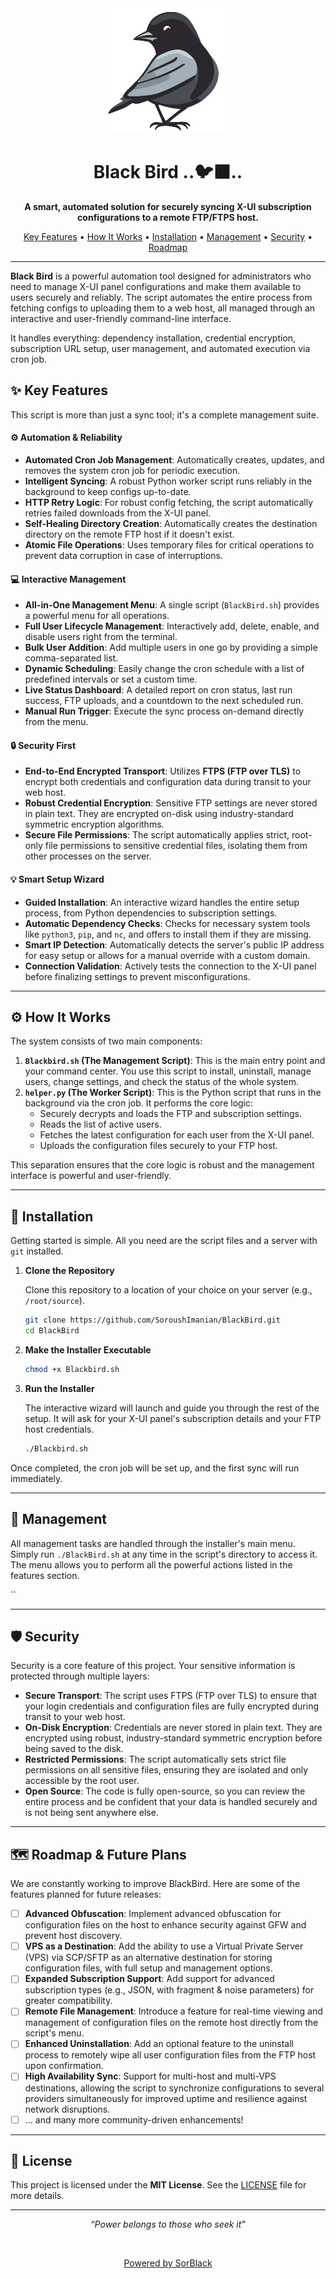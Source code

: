 <div align="center">

<div align="center">
  <img height="200"src="Photo\blackbird.png"/>
</div>

<h1> Black Bird ..🐦‍⬛.. </h1>

<p>
  <strong>A smart, automated solution for securely syncing X-UI subscription configurations to a remote FTP/FTPS host.</strong>
</p>

<p>
  <a href="#-key-features">Key Features</a> •
  <a href="#-how-it-works">How It Works</a> •
  <a href="#-installation">Installation</a> •
  <a href="#-management">Management</a> •
  <a href="#-security">Security</a> •
  <a href="#️-roadmap--future-plans">Roadmap</a>
</p>

</div>

---

**Black Bird** is a powerful automation tool designed for administrators who need to manage X-UI panel configurations and make them available to users securely and reliably. The script automates the entire process from fetching configs to uploading them to a web host, all managed through an interactive and user-friendly command-line interface.

It handles everything: dependency installation, credential encryption, subscription URL setup, user management, and automated execution via cron job.

## ✨ Key Features

This script is more than just a sync tool; it's a complete management suite.

#### ⚙️ Automation & Reliability
* **Automated Cron Job Management**: Automatically creates, updates, and removes the system cron job for periodic execution.
* **Intelligent Syncing**: A robust Python worker script runs reliably in the background to keep configs up-to-date.
* **HTTP Retry Logic**: For robust config fetching, the script automatically retries failed downloads from the X-UI panel.
* **Self-Healing Directory Creation**: Automatically creates the destination directory on the remote FTP host if it doesn't exist.
* **Atomic File Operations**: Uses temporary files for critical operations to prevent data corruption in case of interruptions.

#### 💻 Interactive Management
* **All-in-One Management Menu**: A single script (`BlackBird.sh`) provides a powerful menu for all operations.
* **Full User Lifecycle Management**: Interactively add, delete, enable, and disable users right from the terminal.
* **Bulk User Addition**: Add multiple users in one go by providing a simple comma-separated list.
* **Dynamic Scheduling**: Easily change the cron schedule with a list of predefined intervals or set a custom time.
* **Live Status Dashboard**: A detailed report on cron status, last run success, FTP uploads, and a countdown to the next scheduled run.
* **Manual Run Trigger**: Execute the sync process on-demand directly from the menu.

#### 🔒 Security First
* **End-to-End Encrypted Transport**: Utilizes **FTPS (FTP over TLS)** to encrypt both credentials and configuration data during transit to your web host.
* **Robust Credential Encryption**: Sensitive FTP settings are never stored in plain text. They are encrypted on-disk using industry-standard symmetric encryption algorithms.
* **Secure File Permissions**: The script automatically applies strict, root-only file permissions to sensitive credential files, isolating them from other processes on the server.

#### 💡 Smart Setup Wizard
* **Guided Installation**: An interactive wizard handles the entire setup process, from Python dependencies to subscription settings.
* **Automatic Dependency Checks**: Checks for necessary system tools like `python3`, `pip`, and `nc`, and offers to install them if they are missing.
* **Smart IP Detection**: Automatically detects the server's public IP address for easy setup or allows for a manual override with a custom domain.
* **Connection Validation**: Actively tests the connection to the X-UI panel before finalizing settings to prevent misconfigurations.

---

## ⚙️ How It Works

The system consists of two main components:

1.  **`Blackbird.sh` (The Management Script)**: This is the main entry point and your command center. You use this script to install, uninstall, manage users, change settings, and check the status of the whole system.
2.  **`helper.py` (The Worker Script)**: This is the Python script that runs in the background via the cron job. It performs the core logic:
    * Securely decrypts and loads the FTP and subscription settings.
    * Reads the list of active users.
    * Fetches the latest configuration for each user from the X-UI panel.
    * Uploads the configuration files securely to your FTP host.

This separation ensures that the core logic is robust and the management interface is powerful and user-friendly.

---

## 🚀 Installation

Getting started is simple. All you need are the script files and a server with `git` installed.

1.  **Clone the Repository**

    Clone this repository to a location of your choice on your server (e.g., `/root/source`).

    ```bash
    git clone https://github.com/SoroushImanian/BlackBird.git
    cd BlackBird
    ```

2.  **Make the Installer Executable**

    ```bash
    chmod +x Blackbird.sh
    ```

3.  **Run the Installer**

    The interactive wizard will launch and guide you through the rest of the setup. It will ask for your X-UI panel's subscription details and your FTP host credentials.

    ```bash
    ./Blackbird.sh
    ```

Once completed, the cron job will be set up, and the first sync will run immediately.

---

## 🔧 Management

All management tasks are handled through the installer's main menu. Simply run `./BlackBird.sh` at any time in the script's directory to access it. The menu allows you to perform all the powerful actions listed in the features section.

``

---

## 🛡️ Security

Security is a core feature of this project. Your sensitive information is protected through multiple layers:

* **Secure Transport**: The script uses FTPS (FTP over TLS) to ensure that your login credentials and configuration files are fully encrypted during transit to your web host.
* **On-Disk Encryption**: Credentials are never stored in plain text. They are encrypted using robust, industry-standard symmetric encryption before being saved to the disk.
* **Restricted Permissions**: The script automatically sets strict file permissions on all sensitive files, ensuring they are isolated and only accessible by the root user.
* **Open Source**: The code is fully open-source, so you can review the entire process and be confident that your data is handled securely and is not being sent anywhere else.

---

## 🗺️ Roadmap & Future Plans

We are constantly working to improve BlackBird. Here are some of the features planned for future releases:

- [ ] **Advanced Obfuscation**: Implement advanced obfuscation for configuration files on the host to enhance security against GFW and prevent host discovery.
- [ ] **VPS as a Destination**: Add the ability to use a Virtual Private Server (VPS) via SCP/SFTP as an alternative destination for storing configuration files, with full setup and management options.
- [ ] **Expanded Subscription Support**: Add support for advanced subscription types (e.g., JSON, with fragment & noise parameters) for greater compatibility.
- [ ] **Remote File Management**: Introduce a feature for real-time viewing and management of configuration files on the remote host directly from the script's menu.
- [ ] **Enhanced Uninstallation**: Add an optional feature to the uninstall process to remotely wipe all user configuration files from the FTP host upon confirmation.
- [ ] **High Availability Sync**: Support for multi-host and multi-VPS destinations, allowing the script to synchronize configurations to several providers simultaneously for improved uptime and resilience against network disruptions.
- [ ] ... and many more community-driven enhancements!

---

## 📜 License

This project is licensed under the **MIT License**. See the [LICENSE](https://github.com/SoroushImanian/BlackBird/blob/master/LICENSE) file for more details.

---
<div align="center">
  <p><em>“Power belongs to those who seek it”</em></p>
  <br/>
  <p><a href="https://SorBlack.com" target="_blank">Powered by SorBlack</a></p>
</div>

